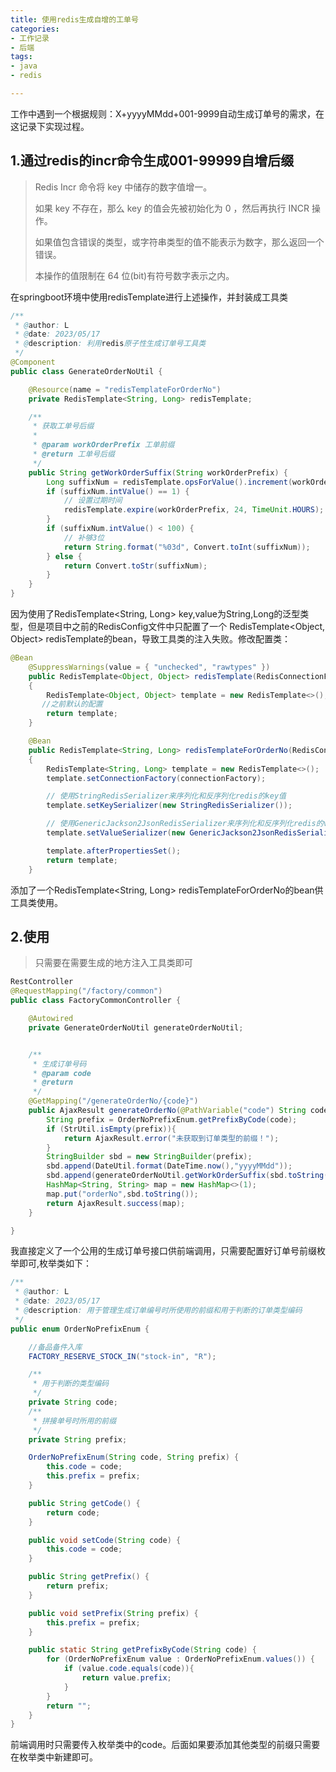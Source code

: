 ```yaml
---
title: 使用redis生成自增的工单号
categories:
- 工作记录
- 后端
tags:
- java
- redis

---
```


 工作中遇到一个根据规则：X+yyyyMMdd+001-9999自动生成订单号的需求，在这记录下实现过程。

<!-- more -->

## 1.通过redis的incr命令生成001-99999自增后缀

> Redis Incr 命令将 key 中储存的数字值增一。
>
> 如果 key 不存在，那么 key 的值会先被初始化为 0 ，然后再执行 INCR 操作。
>
> 如果值包含错误的类型，或字符串类型的值不能表示为数字，那么返回一个错误。
>
> 本操作的值限制在 64 位(bit)有符号数字表示之内。

在springboot环境中使用redisTemplate进行上述操作，并封装成工具类

```java
/**
 * @author: L
 * @date: 2023/05/17
 * @description: 利用redis原子性生成订单号工具类
 */
@Component
public class GenerateOrderNoUtil {

    @Resource(name = "redisTemplateForOrderNo")
    private RedisTemplate<String, Long> redisTemplate;

    /**
     * 获取工单号后缀
     *
     * @param workOrderPrefix 工单前缀
     * @return 工单号后缀
     */
    public String getWorkOrderSuffix(String workOrderPrefix) {
        Long suffixNum = redisTemplate.opsForValue().increment(workOrderPrefix, 1L);
        if (suffixNum.intValue() == 1) {
            // 设置过期时间
            redisTemplate.expire(workOrderPrefix, 24, TimeUnit.HOURS);
        }
        if (suffixNum.intValue() < 100) {
            // 补够3位
            return String.format("%03d", Convert.toInt(suffixNum));
        } else {
            return Convert.toStr(suffixNum);
        }
    }
}
```

因为使用了RedisTemplate<String, Long> key,value为String,Long的泛型类型，但是项目中之前的RedisConfig文件中只配置了一个 RedisTemplate<Object, Object> redisTemplate的bean，导致工具类的注入失败。修改配置类：

```java
@Bean
    @SuppressWarnings(value = { "unchecked", "rawtypes" })
    public RedisTemplate<Object, Object> redisTemplate(RedisConnectionFactory connectionFactory)
    {
        RedisTemplate<Object, Object> template = new RedisTemplate<>();
       //之前默认的配置 
        return template;
    }

    @Bean
    public RedisTemplate<String, Long> redisTemplateForOrderNo(RedisConnectionFactory connectionFactory)
    {
        RedisTemplate<String, Long> template = new RedisTemplate<>();
        template.setConnectionFactory(connectionFactory);

        // 使用StringRedisSerializer来序列化和反序列化redis的key值
        template.setKeySerializer(new StringRedisSerializer());

        // 使用GenericJackson2JsonRedisSerializer来序列化和反序列化redis的value值
        template.setValueSerializer(new GenericJackson2JsonRedisSerializer());

        template.afterPropertiesSet();
        return template;
    }
```

添加了一个RedisTemplate<String, Long> redisTemplateForOrderNo的bean供工具类使用。

## 2.使用

> 只需要在需要生成的地方注入工具类即可

```java
RestController
@RequestMapping("/factory/common")
public class FactoryCommonController {

    @Autowired
    private GenerateOrderNoUtil generateOrderNoUtil;


    /**
     * 生成订单号码
     * @param code
     * @return
     */
    @GetMapping("/generateOrderNo/{code}")
    public AjaxResult generateOrderNo(@PathVariable("code") String code){
        String prefix = OrderNoPrefixEnum.getPrefixByCode(code);
        if (StrUtil.isEmpty(prefix)){
            return AjaxResult.error("未获取到订单类型的前缀！");
        }
        StringBuilder sbd = new StringBuilder(prefix);
        sbd.append(DateUtil.format(DateTime.now(),"yyyyMMdd"));
        sbd.append(generateOrderNoUtil.getWorkOrderSuffix(sbd.toString()));
        HashMap<String, String> map = new HashMap<>(1);
        map.put("orderNo",sbd.toString());
        return AjaxResult.success(map);
    }

}
```

我直接定义了一个公用的生成订单号接口供前端调用，只需要配置好订单号前缀枚举即可,枚举类如下：

```java
/**
 * @author: L
 * @date: 2023/05/17
 * @description: 用于管理生成订单编号时所使用的前缀和用于判断的订单类型编码
 */
public enum OrderNoPrefixEnum {

    //备品备件入库
    FACTORY_RESERVE_STOCK_IN("stock-in", "R");

    /**
     * 用于判断的类型编码
     */
    private String code;
    /**
     * 拼接单号时所用的前缀
     */
    private String prefix;

    OrderNoPrefixEnum(String code, String prefix) {
        this.code = code;
        this.prefix = prefix;
    }

    public String getCode() {
        return code;
    }

    public void setCode(String code) {
        this.code = code;
    }

    public String getPrefix() {
        return prefix;
    }

    public void setPrefix(String prefix) {
        this.prefix = prefix;
    }

    public static String getPrefixByCode(String code) {
        for (OrderNoPrefixEnum value : OrderNoPrefixEnum.values()) {
            if (value.code.equals(code)){
                return value.prefix;
            }
        }
        return "";
    }
}

```

前端调用时只需要传入枚举类中的code。后面如果要添加其他类型的前缀只需要在枚举类中新建即可。
